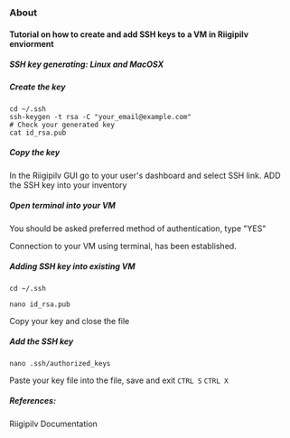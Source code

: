 ### About
#### Tutorial on how to create and add SSH keys to a VM in Riigipilv enviorment  

##### SSH key generating: Linux and MacOSX

##### Create the key
```
cd ~/.ssh
ssh-keygen -t rsa -C "your_email@example.com"
# Check your generated key
cat id_rsa.pub
```
##### Copy the key
In the Riigipilv GUI go to your user's dashboard and select SSH link.
ADD the SSH key into your inventory

##### Open terminal into your VM
You should be asked preferred method of authentication, type "YES"

Connection to your VM using terminal, has been established.

##### Adding SSH key into existing VM

```
cd ~/.ssh
```
```
nano id_rsa.pub
```
Copy your key and close the file

##### Add the SSH key
```
nano .ssh/authorized_keys
```
Paste your key file into the file, save and exit
`CTRL S`
`CTRL X`


##### References: 
Riigipilv Documentation
